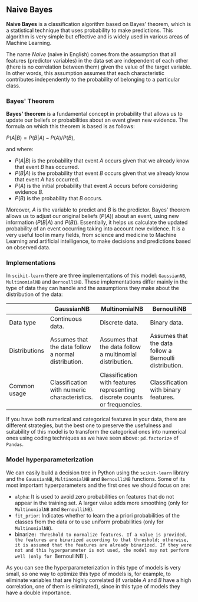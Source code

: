 ## Naive Bayes

**Naive Bayes** is a classification algorithm based on Bayes' theorem, which is a statistical technique that uses probability to make predictions. This algorithm is very simple but effective and is widely used in various areas of Machine Learning.

The name *Naive* (naive in English) comes from the assumption that all features (predictor variables) in the data set are independent of each other (there is no correlation between them) given the value of the target variable. In other words, this assumption assumes that each characteristic contributes independently to the probability of belonging to a particular class.

### Bayes' Theorem

**Bayes' theorem** is a fundamental concept in probability that allows us to update our beliefs or probabilities about an event given new evidence. The formula on which this theorem is based is as follows:

$P(A|B) = {P(B|A) - P(A)} / {P(B)}$,

and where:
- $P(A|B)$ is the probability that event $A$ occurs given that we already know that event $B$ has occurred.
- $P(B|A)$ is the probability that event $B$ occurs given that we already know that event $A$ has occurred.
- $P(A)$ is the initial probability that event $A$ occurs before considering evidence $B$.
- $P(B)$ is the probability that $B$ occurs.

Moreover, $A$ is the variable to predict and $B$ is the predictor. Bayes' theorem allows us to adjust our original beliefs ($P(A)$) about an event, using new information ($P(B|A)$ and $P(B)$). Essentially, it helps us calculate the updated probability of an event occurring taking into account new evidence. It is a very useful tool in many fields, from science and medicine to Machine Learning and artificial intelligence, to make decisions and predictions based on observed data.

### Implementations

In `scikit-learn` there are three implementations of this model: `GaussianNB`, `MultinomialNB` and `BernoulliNB`. These implementations differ mainly in the type of data they can handle and the assumptions they make about the distribution of the data:

| | GaussianNB | MultinomialNB | BernoulliNB |
|-|------------|---------------|-------------|
| Data type | Continuous data. | Discrete data. | Binary data. |
| Distributions | Assumes that the data follow a normal distribution. | Assumes that the data follow a multinomial distribution. | Assumes that the data follow a Bernoulli distribution. |
| Common usage | Classification with numeric characteristics. | Classification with features representing discrete counts or frequencies. | Classification with binary features. |

If you have both numerical and categorical features in your data, there are different strategies, but the best one to preserve the usefulness and suitability of this model is to transform the categorical ones into numerical ones using coding techniques as we have seen above: `pd.factorize` of `Pandas`.

### Model hyperparameterization

We can easily build a decision tree in Python using the `scikit-learn` library and the `GaussianNB`, `MultinomialNB` and `BernoulliNB` functions. Some of its most important hyperparameters and the first ones we should focus on are:

- `alpha`: It is used to avoid zero probabilities on features that do not appear in the training set. A larger value adds more smoothing (only for `MultinomialNB` and `BernoulliNB`).
- `fit_prior`: Indicates whether to learn the a priori probabilities of the classes from the data or to use uniform probabilities (only for `MultinomialNB`).
- binarize`: Threshold to normalize features. If a value is provided, the features are binarized according to that threshold; otherwise, it is assumed that the features are already binarized. If they were not and this hyperparameter is not used, the model may not perform well (only for `BernoulliNB`).

As you can see the hyperparameterization in this type of models is very small, so one way to optimize this type of models is, for example, to eliminate variables that are highly correlated (if variable $A$ and $B$ have a high correlation, one of them is eliminated), since in this type of models they have a double importance.